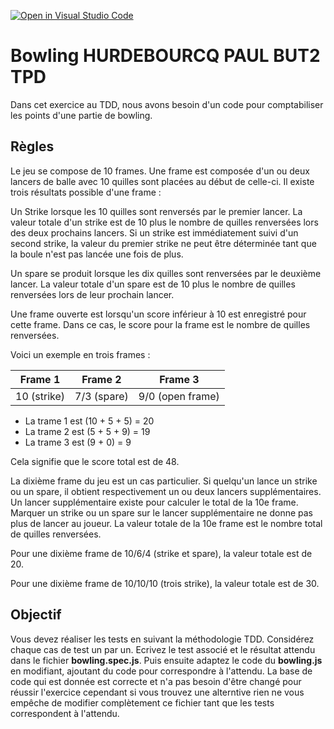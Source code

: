 [![Open in Visual Studio Code](https://classroom.github.com/assets/open-in-vscode-c66648af7eb3fe8bc4f294546bfd86ef473780cde1dea487d3c4ff354943c9ae.svg)](https://classroom.github.com/online_ide?assignment_repo_id=10744999&assignment_repo_type=AssignmentRepo)
# Bowling HURDEBOURCQ PAUL BUT2 TPD

Dans cet exercice au TDD, nous avons besoin d'un code pour comptabiliser les points d'une partie de bowling.

## Règles
Le jeu se compose de 10 frames. Une frame est composée d'un ou deux lancers de balle avec 10 quilles sont placées au début de celle-ci. Il existe trois résultats possible d'une frame :

Un Strike lorsque les 10 quilles sont renversés par le premier lancer. La valeur totale d'un strike est de 10 plus le nombre de quilles renversées lors des deux prochains lancers. Si un strike est immédiatement suivi d'un second strike, la valeur du premier strike ne peut être déterminée tant que la boule n'est pas lancée une fois de plus.

Un spare se produit lorsque les dix quilles sont renversées par le deuxième lancer. La valeur totale d'un spare est de 10 plus le nombre de quilles renversées lors de leur prochain lancer.

Une frame ouverte est lorsqu'un score inférieur à 10 est enregistré pour cette frame. Dans ce cas, le score pour la frame est le nombre de quilles renversées.

Voici un exemple en trois frames :

| Frame 1         | Frame 2       | Frame 3                |
| :-------------: |:-------------:| :---------------------:|
| 10 (strike)      | 7/3 (spare)    | 9/0 (open frame)       |

- La trame 1 est (10 + 5 + 5) = 20
- La trame 2 est (5 + 5 + 9) = 19
- La trame 3 est (9 + 0) = 9

Cela signifie que le score total est de 48.

La dixième frame du jeu est un cas particulier. Si quelqu'un lance un strike ou un spare, il obtient respectivement un ou deux lancers supplémentaires. Un lancer supplémentaire existe pour calculer le total de la 10e frame. Marquer un strike ou un spare sur le lancer supplémentaire ne donne pas plus de lancer au joueur. La valeur totale de la 10e frame est le nombre total de quilles renversées.

Pour une dixième frame de 10/6/4 (strike et spare), la valeur totale est de 20.

Pour une dixième frame de 10/10/10 (trois strike), la valeur totale est de 30.

## Objectif

Vous devez réaliser les tests en suivant la méthodologie TDD. Considérez chaque cas de test un par un. Ecrivez le test associé et le résultat attendu dans le fichier **bowling.spec.js**. Puis ensuite adaptez le code du **bowling.js** en modifiant, ajoutant du code pour correspondre à l'attendu. La base de code qui est donnée est correcte et n'a pas besoin d'être changé pour réussir l'exercice cependant si vous trouvez une alterntive rien ne vous empêche de modifier complètement ce fichier tant que les tests correspondent à l'attendu.

